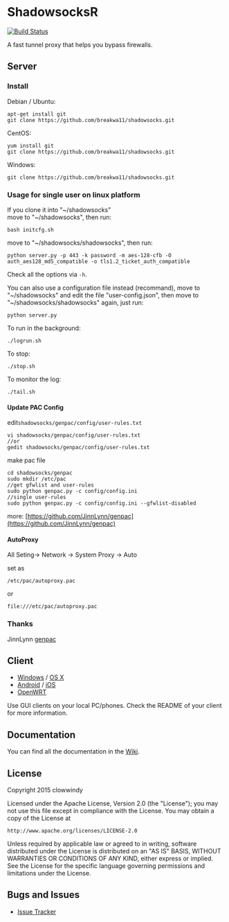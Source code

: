 ShadowsocksR
===========

[![Build Status]][Travis CI]

A fast tunnel proxy that helps you bypass firewalls.

Server
------

### Install

Debian / Ubuntu:

    apt-get install git
    git clone https://github.com/breakwa11/shadowsocks.git

CentOS:

    yum install git
    git clone https://github.com/breakwa11/shadowsocks.git

Windows:

    git clone https://github.com/breakwa11/shadowsocks.git

### Usage for single user on linux platform

If you clone it into "~/shadowsocks"  
move to "~/shadowsocks", then run:

    bash initcfg.sh

move to "~/shadowsocks/shadowsocks", then run:

    python server.py -p 443 -k password -m aes-128-cfb -O auth_aes128_md5_compatible -o tls1.2_ticket_auth_compatible

Check all the options via `-h`.

You can also use a configuration file instead (recommand), move to "~/shadowsocks" and edit the file "user-config.json", then move to "~/shadowsocks/shadowsocks" again, just run:

    python server.py

To run in the background:

    ./logrun.sh

To stop:

    ./stop.sh

To monitor the log:

    ./tail.sh

#### Update PAC Config

edit`shadowsocks/genpac/config/user-rules.txt`
```
vi shadowsocks/genpac/config/user-rules.txt
//or
gedit shadowsocks/genpac/config/user-rules.txt

```

make pac file
```
cd shadowsocks/genpac
sudo mkdir /etc/pac
//get gfwlist and user-rules
sudo python genpac.py -c config/config.ini
//single user-rules 
sudo python genpac.py -c config/config.ini --gfwlist-disabled

```

more: [https://github.com/JinnLynn/genpac](https://github.com/JinnLynn/genpac)


#### AutoProxy
All Seting-> Network -> System Proxy -> Auto

set as

```
/etc/pac/autoproxy.pac

```
or

```
file:///etc/pac/autoproxy.pac

```

### Thanks

JinnLynn [genpac](https://github.com/JinnLynn/genpac)


Client
------

* [Windows] / [OS X]
* [Android] / [iOS]
* [OpenWRT]

Use GUI clients on your local PC/phones. Check the README of your client
for more information.

Documentation
-------------

You can find all the documentation in the [Wiki].

License
-------

Copyright 2015 clowwindy

Licensed under the Apache License, Version 2.0 (the "License"); you may
not use this file except in compliance with the License. You may obtain
a copy of the License at

    http://www.apache.org/licenses/LICENSE-2.0

Unless required by applicable law or agreed to in writing, software
distributed under the License is distributed on an "AS IS" BASIS, WITHOUT
WARRANTIES OR CONDITIONS OF ANY KIND, either express or implied. See the
License for the specific language governing permissions and limitations
under the License.

Bugs and Issues
----------------

* [Issue Tracker]



[Android]:           https://github.com/shadowsocks/shadowsocks-android
[Build Status]:      https://travis-ci.org/falseen/shadowsocks.svg?branch=manyuser-travis
[Debian sid]:        https://packages.debian.org/unstable/python/shadowsocks
[iOS]:               https://github.com/shadowsocks/shadowsocks-iOS/wiki/Help
[Issue Tracker]:     https://github.com/breakwa11/shadowsocks/issues?state=open
[OpenWRT]:           https://github.com/shadowsocks/openwrt-shadowsocks
[OS X]:              https://github.com/shadowsocks/shadowsocks-iOS/wiki/Shadowsocks-for-OSX-Help
[Travis CI]:         https://travis-ci.org/falseen/shadowsocks
[Windows]:           https://github.com/breakwa11/shadowsocks-csharp
[Wiki]:              https://github.com/breakwa11/shadowsocks-rss/wiki
